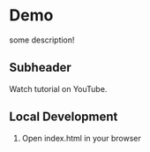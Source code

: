 # Demo
some description!

## Subheader

Watch tutorial on YouTube.

## Local Development

1. Open index.html in your browser
